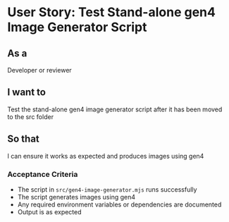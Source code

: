 # User Story: Test Stand-alone gen4 Image Generator Script

## As a
Developer or reviewer

## I want to
Test the stand-alone gen4 image generator script after it has been moved to the src folder

## So that
I can ensure it works as expected and produces images using gen4

### Acceptance Criteria
- The script in `src/gen4-image-generator.mjs` runs successfully
- The script generates images using gen4
- Any required environment variables or dependencies are documented
- Output is as expected
